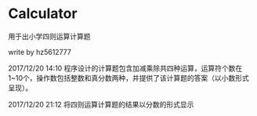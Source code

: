 # Calculator
用于出小学四则运算计算题

write by hz5612777

2017/12/20 14:10
程序设计的计算题包含加减乘除共四种运算，运算符个数在1~10个，操作数包括整数和真分数两种，并提供了该计算题的答案（以小数形式呈现）。

2017/12/20 21:12
将四则运算计算题的结果以分数的形式显示
